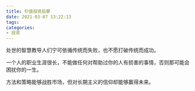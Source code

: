 ```yaml
---
title: 价值投资启蒙
date: 2021-03-07 13:22:13
tags:
categories:
- 投资
---
```


处世的智慧教导人们宁可依循传统而失败，也不愿打破传统而成功。

一个人的职业生涯很长，不能做任何对帮助过你的人有损害的事情，否则那可能会困扰你的一生。

方法和策略能够战胜市场，但对长期主义的信仰却能够赢得未来。

